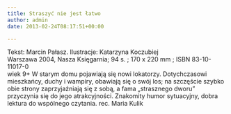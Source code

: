 ```yaml
---
title: Straszyć nie jest łatwo
author: admin
date: 2013-02-24T08:17:51+00:00

---
```


  Tekst: Marcin Pałasz. Ilustracje: Katarzyna Koczubiej<br /> Warszawa 2004, Nasza Księgarnia; 94 s. ; 170 x 220 mm ; ISBN 83-10-11017-0<br /> wiek 9+
W starym domu pojawiają się nowi lokatorzy. Dotychczasowi mieszkańcy, duchy i wampiry, obawiają się o swój los; na szczęście szybko obie strony zaprzyjaźniają się z sobą, a fama „strasznego dworu” przyczynia się do jego atrakcyjności. Znakomity humor sytuacyjny, dobra lektura do wspólnego czytania.
rec. Maria Kulik
